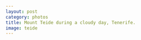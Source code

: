 ```yaml
---
layout: post
category: photos
title: Mount Teide during a cloudy day, Tenerife.
image: teide
---
```

